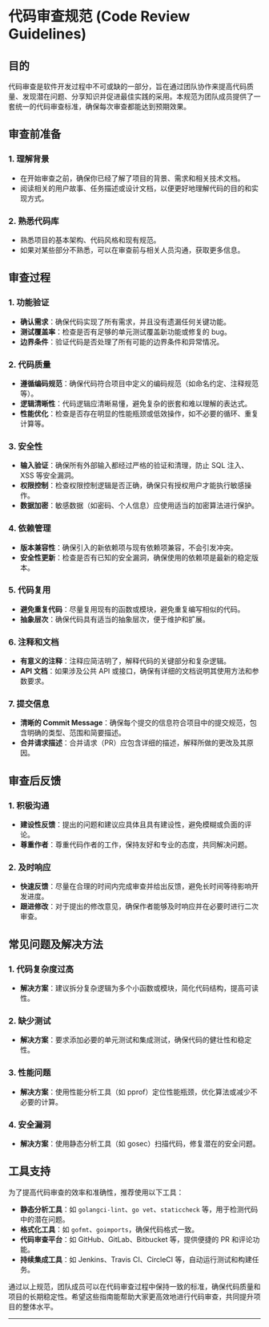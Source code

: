 # 代码审查规范 (Code Review Guidelines)

## 目的

代码审查是软件开发过程中不可或缺的一部分，旨在通过团队协作来提高代码质量、发现潜在问题、分享知识并促进最佳实践的采用。本规范为团队成员提供了一套统一的代码审查标准，确保每次审查都能达到预期效果。

## 审查前准备

### 1. **理解背景**

- 在开始审查之前，确保你已经了解了项目的背景、需求和相关技术文档。
- 阅读相关的用户故事、任务描述或设计文档，以便更好地理解代码的目的和实现方式。

### 2. **熟悉代码库**

- 熟悉项目的基本架构、代码风格和现有规范。
- 如果对某些部分不熟悉，可以在审查前与相关人员沟通，获取更多信息。

## 审查过程

### 1. **功能验证**

- **确认需求**：确保代码实现了所有需求，并且没有遗漏任何关键功能。
- **测试覆盖率**：检查是否有足够的单元测试覆盖新功能或修复的 bug。
- **边界条件**：验证代码是否处理了所有可能的边界条件和异常情况。

### 2. **代码质量**

- **遵循编码规范**：确保代码符合项目中定义的编码规范（如命名约定、注释规范等）。
- **逻辑清晰性**：代码逻辑应清晰易懂，避免复杂的嵌套和难以理解的表达式。
- **性能优化**：检查是否存在明显的性能瓶颈或低效操作，如不必要的循环、重复计算等。

### 3. **安全性**

- **输入验证**：确保所有外部输入都经过严格的验证和清理，防止 SQL 注入、XSS 等安全漏洞。
- **权限控制**：检查权限控制逻辑是否正确，确保只有授权用户才能执行敏感操作。
- **数据加密**：敏感数据（如密码、个人信息）应使用适当的加密算法进行保护。

### 4. **依赖管理**

- **版本兼容性**：确保引入的新依赖项与现有依赖项兼容，不会引发冲突。
- **安全性更新**：检查是否有已知的安全漏洞，确保使用的依赖项是最新的稳定版本。

### 5. **代码复用**

- **避免重复代码**：尽量复用现有的函数或模块，避免重复编写相似的代码。
- **抽象层次**：确保代码具有适当的抽象层次，便于维护和扩展。

### 6. **注释和文档**

- **有意义的注释**：注释应简洁明了，解释代码的关键部分和复杂逻辑。
- **API 文档**：如果涉及公共 API 或接口，确保有详细的文档说明其使用方法和参数要求。

### 7. **提交信息**

- **清晰的 Commit Message**：确保每个提交的信息符合项目中的提交规范，包含明确的类型、范围和简要描述。
- **合并请求描述**：合并请求（PR）应包含详细的描述，解释所做的更改及其原因。

## 审查后反馈

### 1. **积极沟通**

- **建设性反馈**：提出的问题和建议应具体且具有建设性，避免模糊或负面的评论。
- **尊重作者**：尊重代码作者的工作，保持友好和专业的态度，共同解决问题。

### 2. **及时响应**

- **快速反馈**：尽量在合理的时间内完成审查并给出反馈，避免长时间等待影响开发进度。
- **跟进修改**：对于提出的修改意见，确保作者能够及时响应并在必要时进行二次审查。

## 常见问题及解决方法

### 1. **代码复杂度过高**

- **解决方案**：建议拆分复杂逻辑为多个小函数或模块，简化代码结构，提高可读性。

### 2. **缺少测试**

- **解决方案**：要求添加必要的单元测试和集成测试，确保代码的健壮性和稳定性。

### 3. **性能问题**

- **解决方案**：使用性能分析工具（如 pprof）定位性能瓶颈，优化算法或减少不必要的计算。

### 4. **安全漏洞**

- **解决方案**：使用静态分析工具（如 gosec）扫描代码，修复潜在的安全问题。

## 工具支持

为了提高代码审查的效率和准确性，推荐使用以下工具：

- **静态分析工具**：如 `golangci-lint`、`go vet`、`staticcheck` 等，用于检测代码中的潜在问题。
- **格式化工具**：如 `gofmt`、`goimports`，确保代码格式一致。
- **代码审查平台**：如 GitHub、GitLab、Bitbucket 等，提供便捷的 PR 和评论功能。
- **持续集成工具**：如 Jenkins、Travis CI、CircleCI 等，自动运行测试和构建任务。

通过以上规范，团队成员可以在代码审查过程中保持一致的标准，确保代码质量和项目的长期稳定性。希望这些指南能帮助大家更高效地进行代码审查，共同提升项目的整体水平。

---
